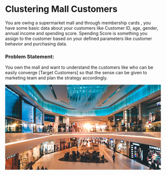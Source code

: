 # Clustering Mall Customers

You are owing a supermarket mall and through membership cards , you have some basic data about your customers like Customer ID, age, gender, annual income and spending score.
Spending Score is something you assign to the customer based on your defined parameters like customer behavior and purchasing data.

### Problem Statement:
You own the mall and want to understand the customers like who can be easily converge [Target Customers] so that the sense can be given to marketing team and plan the strategy accordingly.

![image](images/mall.jpg)
